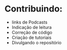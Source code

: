 # Contribuindo:

* links de Podcasts
* Indicação de leitura
* Correção de código
* Criação de tutoriais
* Divulgando o repositório
